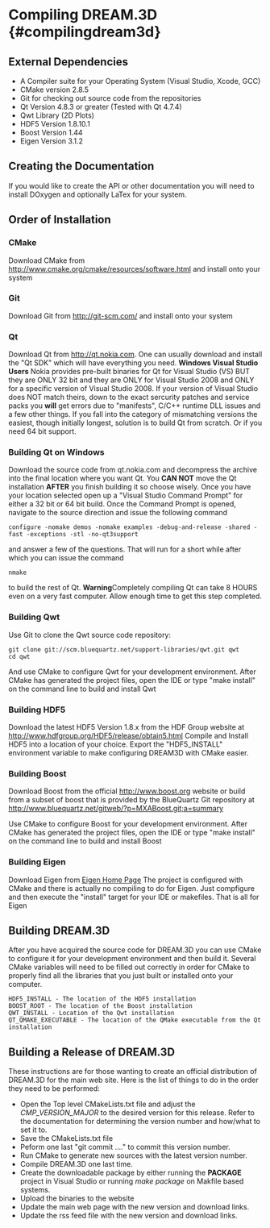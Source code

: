 Compiling DREAM.3D {#compilingdream3d}
========

## External Dependencies

- A Compiler suite for your Operating System (Visual Studio, Xcode, GCC)
- CMake version 2.8.5
- Git for checking out source code from the repositories
- Qt Version 4.8.3 or greater (Tested with Qt 4.7.4)
- Qwt Library (2D Plots)
- HDF5 Version 1.8.10.1
- Boost Version 1.44
- Eigen Version 3.1.2


## Creating the Documentation
 If you would like to create the API or other documentation you will need to install
DOxygen and optionally LaTex for your system.

## Order of Installation

### CMake
  Download CMake from http://www.cmake.org/cmake/resources/software.html and install onto your system

### Git
  Download Git from http://git-scm.com/ and install onto your system

### Qt
Download Qt from http://qt.nokia.com. One can usually download and install the "Qt SDK" which will have everything you need. **Windows Visual Studio Users** Nokia provides pre-built binaries for Qt for Visual Studio (VS) BUT they are ONLY 32 bit and they are ONLY for Visual Studio 2008 and ONLY for a specific version of Visual Studio 2008. If your version of Visual Studio does NOT match theirs, down to the exact sercurity patches and service packs you **will** get errors due to "manifests", C/C++ runtime DLL issues and a few other things. If you fall into the category of mismatching versions the easiest, though initially longest, solution is to build Qt from scratch. Or if you need 64 bit support.

### Building Qt on Windows
Download the source code from qt.nokia.com and decompress the archive into the final location where you want Qt. You **CAN NOT** move the Qt installation **AFTER** you finish building it so choose wisely. Once you have your location selected open up a "Visual Studio Command Prompt" for either a 32 bit or 64 bit build. Once the Command Prompt is opened, navigate to the source direction and issue the following command

    configure -nomake demos -nomake examples -debug-and-release -shared -fast -exceptions -stl -no-qt3support

and answer a few of the questions. That will run for a short while after which you can issue the command

    nmake

to build the rest of Qt. **Warning**Completely compiling Qt can take 8 HOURS even on a very fast computer. Allow enough time to get this step completed.

### Building Qwt
Use Git to clone the Qwt source code repository:

    git clone git://scm.bluequartz.net/support-libraries/qwt.git qwt
    cd qwt

 And use CMake to configure Qwt for your development environment. After CMake has generated the project files, open the IDE or type "make install" on the command line to build and install Qwt

### Building HDF5
 Download the latest HDF5 Version 1.8.x from the HDF Group website at http://www.hdfgroup.org/HDF5/release/obtain5.html
Compile and Install HDF5 into a location of your choice. Export the "HDF5_INSTALL" environment variable to make configuring DREAM3D with CMake easier.

### Building Boost
Download Boost from the official http://www.boost.org website or build from a subset of boost that is provided by the BlueQuartz Git repository at http://www.bluequartz.net/gitweb/?p=MXABoost.git;a=summary

Use CMake to configure Boost for your development environment. After CMake has generated the project files, open the IDE or type "make install" on the command line to build and install Boost

### Building Eigen
Download Eigen from [Eigen Home Page](http://eigen.tuxfamily.org/index.php?title=Main_Page) The project is configured with CMake and there is actually no compiling to do for Eigen. Just compfigure and then execute the "install" target for your IDE or makefiles. That is all for Eigen

## Building DREAM.3D
After you have acquired the source code for DREAM.3D you can use CMake to configure it for your development environment and then build it. Several CMake variables will need to be filled out correctly in order for CMake to properly find all the libraries that you just built or installed onto your computer.

    HDF5_INSTALL - The location of the HDF5 installation
    BOOST_ROOT - The location of the Boost installation
    QWT_INSTALL - Location of the Qwt installation
    QT_QMAKE_EXECUTABLE - The location of the QMake executable from the Qt installation



## Building a Release of DREAM.3D

 These instructions are for those wanting to create an official distribution of DREAM.3D for the main web site. Here is the list of things to do in the order they need to be performed:

- Open the Top level CMakeLists.txt file and adjust the _CMP_VERSION_MAJOR_ to the desired version for this release. Refer to the documentation for determining the version number and how/what to set it to.
- Save the CMakeLists.txt file
- Peform one last "git commit ...." to commit this version number.
- Run CMake to generate new sources with the latest version number.
- Compile DREAM.3D one last time.
- Create the downloadable package by either running the **PACKAGE** project in Visual Studio or running _make package_ on Makfile based systems.
- Upload the binaries to the website
- Update the main web page with the new version and download links.
- Update the rss feed file with the new version and download links.



